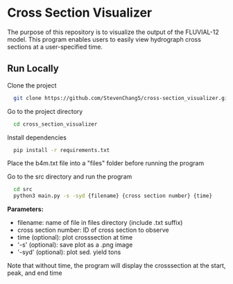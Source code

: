 # Cross Section Visualizer

The purpose of this repository is to visualize the output of the FLUVIAL-12 model. This program enables users to easily view hydrograph cross sections at a user-specified time. 


## Run Locally

Clone the project

```bash
  git clone https://github.com/StevenChang5/cross-section_visualizer.git
```

Go to the project directory

```bash
  cd cross_section_visualizer
```

Install dependencies

```bash
  pip install -r requirements.txt
```

Place the b4m.txt file into a "files" folder before running the program

Go to the src directory and run the program

```bash
  cd src
  python3 main.py -s -syd {filename} {cross section number} {time}
```

**Parameters:**
- filename: name of file in files directory (include .txt suffix)
- cross section number: ID of cross section to observe
- time (optional): plot crosssection at time
- '-s' (optional): save plot as a .png image
- '-syd' (optional): plot sed. yield tons

Note that without time, the program will display the crosssection at the start, peak, and end time
